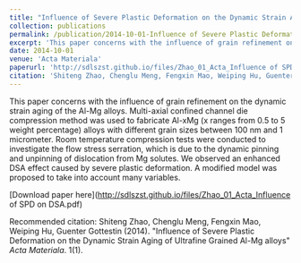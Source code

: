 ```yaml
---
title: "Influence of Severe Plastic Deformation on the Dynamic Strain Aging of Ultrafine Grained Al-Mg alloys"
collection: publications
permalink: /publication/2014-10-01-Influence of Severe Plastic Deformation on the Dynamic Strain Aging of Ultrafine Grained Al-Mg alloys
excerpt: 'This paper concerns with the influence of grain refinement on the dynamic strain aging of the Al-Mg alloys. Multi-axial confined channel die compression method was used to fabricate Al-xMg (x ranges from 0.5 to 5 weight percentage) alloys with different grain sizes between 100 nm and 1 micrometer. Room temperature compression tests were conducted to investigate the flow stress serration, which is due to the dynamic pinning and unpinning of dislocation from Mg solutes. We observed an enhanced DSA effect caused by severe plastic deformation. A modified model was proposed to take into account many variables. '
date: 2014-10-01
venue: 'Acta Materiala'
paperurl: 'http://sdlszst.github.io/files/Zhao_01_Acta_Influence of SPD on DSA.pdf'
citation: 'Shiteng Zhao, Chenglu Meng, Fengxin Mao, Weiping Hu, Guenter Gottestin (2014). &quot;Influence of Severe Plastic Deformation on the Dynamic Strain Aging of Ultrafine Grained Al-Mg alloys&quot; <i>Acta Materiala</i>. 1(1).'
---
```

This paper concerns with the influence of grain refinement on the dynamic strain aging of the Al-Mg alloys. Multi-axial confined channel die compression method was used to fabricate Al-xMg (x ranges from 0.5 to 5 weight percentage) alloys with different grain sizes between 100 nm and 1 micrometer. Room temperature compression tests were conducted to investigate the flow stress serration, which is due to the dynamic pinning and unpinning of dislocation from Mg solutes. We observed an enhanced DSA effect caused by severe plastic deformation. A modified model was proposed to take into account many variables. 

[Download paper here](http://sdlszst.github.io/files/Zhao_01_Acta_Influence of SPD on DSA.pdf)

Recommended citation: Shiteng Zhao, Chenglu Meng, Fengxin Mao, Weiping Hu, Guenter Gottestin (2014). "Influence of Severe Plastic Deformation on the Dynamic Strain Aging of Ultrafine Grained Al-Mg alloys" <i>Acta Materiala</i>. 1(1).